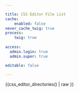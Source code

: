 ```yaml
---

title: CSS Editor File List
cache:
    enabled: false
never_cache_twig: true
process:
    twig: true
    
access:
  admin.login: true
  admin.super: true

editable: false
  
---
```


{{css_editor_directories() | raw }}

